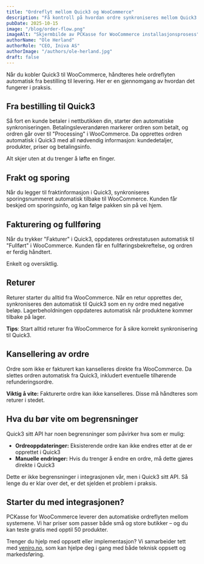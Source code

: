 ```yaml
---
title: "Ordreflyt mellom Quick3 og WooCommerce"
description: "Få kontroll på hvordan ordre synkroniseres mellom Quick3 og WooCommerce"
pubDate: 2025-10-15
image: "/blog/order-flow.png"
imageAlt: "Skjermbilde av PCKasse for WooCommerce installasjonsprosess"
authorName: "Ole Herland"
authorRole: "CEO, Iniva AS"
authorImage: "/authors/ole-herland.jpg"
draft: false
---
```


Når du kobler Quick3 til WooCommerce, håndteres hele ordreflyten automatisk fra
bestilling til levering. Her er en gjennomgang av hvordan det fungerer i praksis.

## Fra bestilling til Quick3

Så fort en kunde betaler i nettbutikken din, starter den automatiske synkroniseringen.
Betalingsleverandøren markerer ordren som betalt, og ordren går over til "Processing"
i WooCommerce. Da opprettes ordren automatisk i Quick3 med all nødvendig informasjon:
kundedetaljer, produkter, priser og betalingsinfo.

Alt skjer uten at du trenger å løfte en finger.

## Frakt og sporing

Når du legger til fraktinformasjon i Quick3, synkroniseres sporingsnummeret automatisk
tilbake til WooCommerce. Kunden får beskjed om sporingsinfo, og kan følge pakken sin på vei hjem.

## Fakturering og fullføring

Når du trykker "Fakturer" i Quick3, oppdateres ordrestatusen automatisk til "Fullført"
i WooCommerce. Kunden får en fullføringsbekreftelse, og ordren er ferdig håndtert.

Enkelt og oversiktlig.

## Returer

Returer starter du alltid fra WooCommerce. Når en retur opprettes der, synkroniseres
den automatisk til Quick3 som en ny ordre med negative beløp.
Lagerbeholdningen oppdateres automatisk når produktene kommer tilbake på lager.

**Tips**: Start alltid returer fra WooCommerce for å sikre korrekt synkronisering til Quick3.

## Kansellering av ordre

Ordre som ikke er fakturert kan kanselleres direkte fra WooCommerce. Da slettes
ordren automatisk fra Quick3, inkludert eventuelle tilhørende refunderingsordre.

**Viktig å vite:** Fakturerte ordre kan ikke kanselleres. Disse må håndteres som returer i stedet.

## Hva du bør vite om begrensninger

Quick3 sitt API har noen begrensninger som påvirker hva som er mulig:

- **Ordreoppdateringer:** Eksisterende ordre kan ikke endres etter at de er opprettet i Quick3
- **Manuelle endringer:** Hvis du trenger å endre en ordre, må dette gjøres direkte i Quick3

Dette er ikke begrensninger i integrasjonen vår, men i Quick3 sitt API.
Så lenge du er klar over det, er det sjelden et problem i praksis.

## Starter du med integrasjonen?

PCKasse for WooCommerce leverer den automatiske ordreflyten mellom systemene.
Vi har priser som passer både små og store butikker – og du kan teste gratis med opptil 50 produkter.

Trenger du hjelp med oppsett eller implementasjon? Vi samarbeider tett med [veniro.no](https://veniro.no),
som kan hjelpe deg i gang med både teknisk oppsett og markedsføring.
